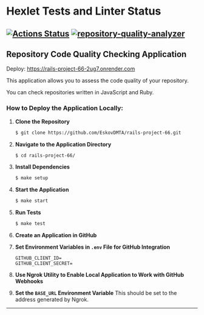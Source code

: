# Hexlet Tests and Linter Status
[![Actions Status](https://github.com/EskovDMTA/rails-project-66/actions/workflows/hexlet-check.yml/badge.svg)](https://github.com/EskovDMTA/rails-project-66/actions)
[![repository-quality-analyzer](https://github.com/EskovDMTA/rails-project-66/actions/workflows/custom-build.yml/badge.svg)](https://github.com/EskovDMTA/rails-project-66/actions/workflows/custom-build.yml)
---

## Repository Code Quality Checking Application

Deploy: https://rails-project-66-2ug7.onrender.com

This application allows you to assess the code quality of your repository.

You can check repositories written in JavaScript and Ruby.

### How to Deploy the Application Locally:

1. **Clone the Repository**

    ```bash
    $ git clone https://github.com/EskovDMTA/rails-project-66.git
    ```

2. **Navigate to the Application Directory**

    ```bash
    $ cd rails-project-66/
    ```

3. **Install Dependencies**

    ```bash
    $ make setup
    ```

4. **Start the Application**

    ```bash
    $ make start
    ```

5. **Run Tests**

    ```bash
    $ make test
    ```

6. **Create an Application in GitHub**

7. **Set Environment Variables in `.env` File for GitHub Integration**

    ```dotenv
    GITHUB_CLIENT_ID=
    GITHUB_CLIENT_SECRET=
    ```
8. **Use Ngrok Utility to Enable Local Application to Work with GitHub Webhooks**
9. **Set the `BASE_URL` Environment Variable** This should be set to the address generated by Ngrok.
---

